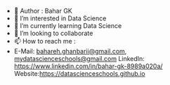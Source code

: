 - 👋 Author : Bahar GK 
- 👀 I’m interested in Data Science
- 🌱 I’m currently learning Data Science
- 💞️ I’m looking to collaborate 
- 📫 How to reach me : 
- 
  E-Mail: bahareh.ghanbarii@gmail.com, mydatascienceschools@gmail.com
  LinkedIn: https://www.linkedin.com/in/bahar-gk-8989a020a/
  Website:https://datascienceschools.github.io


<!---
DataScienceSchools/DataScienceSchools is a ✨ special ✨ repository because its `README.md` (this file) appears on your GitHub profile.
You can click the Preview link to take a look at your changes.
--->

